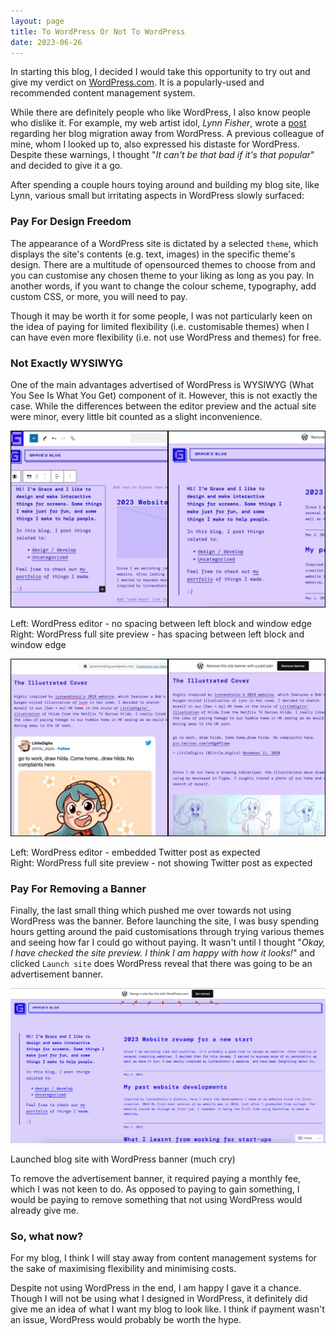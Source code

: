 ```yaml
---
layout: page
title: To WordPress Or Not To WordPress
date: 2023-06-26
---
```


In starting this blog, I decided I would take this opportunity to try out and give my verdict on [WordPress.com](https://wordpress.com/). It is a popularly-used and recommended content management system.

While there are definitely people who like WordPress, I also know people who dislike it. For example, my web artist idol, _Lynn Fisher_, wrote a [post](https://lynnandtonic.com/thoughts/entries/the-nbsp-was-breaking-after-all/) regarding her blog migration away from WordPress. A previous colleague of mine, whom I looked up to, also expressed his distaste for WordPress. Despite these warnings, I thought "_It can't be that bad if it's that popular_" and decided to give it a go.

After spending a couple hours toying around and building my blog site, like Lynn, various small but irritating aspects in WordPress slowly surfaced:

### Pay For Design Freedom

The appearance of a WordPress site is dictated by a selected `theme`, which displays the site's contents (e.g. text, images) in the specific theme's design. There are a multitude of opensourced themes to choose from and you can customise any chosen theme to your liking as long as you pay. In another words, if you want to change the colour scheme, typography, add custom CSS, or more, you will need to pay.

Though it may be worth it for some people, I was not particularly keen on the idea of paying for limited flexibility (i.e. customisable themes) when I can have even more flexibility (i.e. not use WordPress and themes) for free.

### Not Exactly WYSIWYG

One of the main advantages advertised of WordPress is WYSIWYG (What You See Is What You Get) component of it. However, this is not exactly the case. While the differences between the editor preview and the actual site were minor, every little bit counted as a slight inconvenience.

![WordPress margin](/assets/posties/2023-06-27/WordPress-margin.jpg)

<figcaption>
Left: WordPress editor - no spacing between left block and window edge 
<br/> Right: WordPress full site preview - has spacing between left block and window edge
</figcaption>

![WordPress twitter embeding](/assets/posties/2023-06-27/WordPress-twitter.jpg)

<figcaption>
Left: WordPress editor - embedded Twitter post as expected
<br/> Right: WordPress full site preview - not showing Twitter post as expected
</figcaption>

### Pay For Removing a Banner

Finally, the last small thing which pushed me over towards not using WordPress was the banner. Before launching the site, I was busy spending hours getting around the paid customisations through trying various themes and seeing how far I could go without paying. It wasn't until I thought "_Okay, I have checked the site preview. I think I am happy with how it looks!_" and clicked `Launch site` does WordPress reveal that there was going to be an advertisement banner.

![WordPress banner](/assets/posties/2023-06-27/WordPress-banner.png)

<figcaption>
Launched blog site with WordPress banner (much cry)
</figcaption>

To remove the advertisement banner, it required paying a monthly fee, which I was not keen to do. As opposed to paying to gain something, I would be paying to remove something that not using WordPress would already give me.

### So, what now?

For my blog, I think I will stay away from content management systems for the sake of maximising flexibility and minimising costs.

Despite not using WordPress in the end, I am happy I gave it a chance. Though I will not be using what I designed in WordPress, it definitely did give me an idea of what I want my blog to look like. I think if payment wasn't an issue, WordPress would probably be worth the hype.
